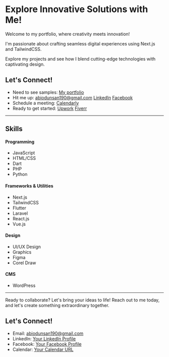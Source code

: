 # Explore Innovative Solutions with Me!

Welcome to my portfolio, where creativity meets innovation! 

I'm passionate about crafting seamless digital experiences using Next.js and TailwindCSS. 

Explore my projects and see how I blend cutting-edge technologies with captivating design.

## Let's Connect!
- Need to see samples: [My portfolio](https://abilive.vercel.app)
- Hit me up: [abiodunsan190@gmail.com](mailto:abiodunsan190@gmail.com)
[LinkedIn](https://www.linkedin.com/in/your_profile)
[Facebook](https://www.facebook.com/your_profile)
- Schedule a meeting: [Calendarly](https://calendar.example.com)
- Ready to get started: [Upwork](https://abilive.vercel.app)
[Fiverr](https://abilive.vercel.app)

---

## Skills
#### Programming
- JavaScript
- HTML/CSS
- Dart
- PHP
- Python


#### Frameworks & Utilities 
- Next.js
- TailwindCSS
- Flutter
- Laravel
- React.js
- Vue.js


#### Design
- UI/UX Design
- Graphics 
- Figma
- Corel Draw


#### CMS
- WordPress

---

Ready to collaborate? Let's bring your ideas to life! Reach out to me today, and let's create something extraordinary together. 

## Let's Connect!
- Email: [abiodunsan190@gmail.com](mailto:your_email@example.com)
- LinkedIn: [Your LinkedIn Profile](https://www.linkedin.com/in/your_profile)
- Facebook: [Your Facebook Profile](https://www.facebook.com/your_profile)
- Calendar: [Your Calendar URL](https://calendar.example.com)
